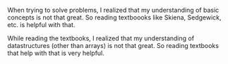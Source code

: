 When trying to solve problems, I realized that my understanding of basic concepts is not that great.
So reading textboooks like Skiena, Sedgewick, etc. is helpful with that.

While reading the textbooks, I realized that my understanding of datastructures (other than arrays) is not that great.
So reading textbooks that help with that is very helpful.
